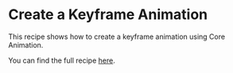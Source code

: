 Create a Keyframe Animation
===============

This recipe shows how to create a keyframe animation using Core Animation.

You can find the full recipe [here](http://developer.xamarin.com/recipes/ios/animation/coreanimation/create_a_keyframe_animation/).

